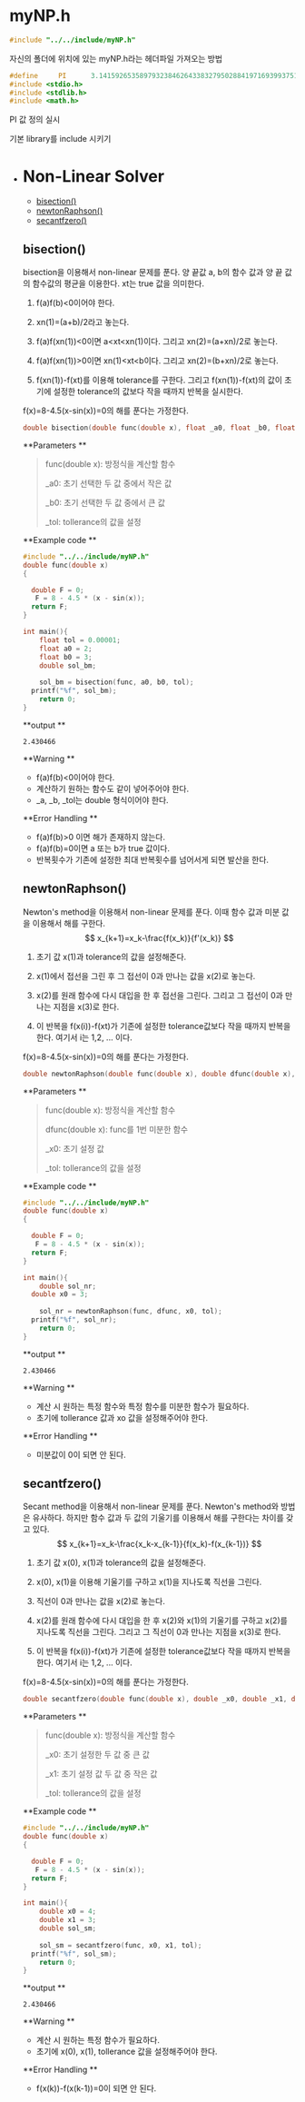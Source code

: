# myNP.h

```c
#include "../../include/myNP.h"
```

자신의 폴더에 위치에 있는 myNP.h라는 헤더파일 가져오는 방법

```c
#define		PI		3.14159265358979323846264338327950288419716939937510582
#include <stdio.h>
#include <stdlib.h>
#include <math.h>
```

PI 값 정의 실시

기본 library를 include 시키기



* # Non-Linear Solver

  * [bisection()](#bisection())
  * [newtonRaphson()](#newtonRapshon())
  * [secantfzero()](#secantfzero())

  ## bisection()

  bisection을 이용해서 non-linear 문제를 푼다. 양 끝값 a, b의 함수 값과 양 끝 값의 함수값의 평균을 이용한다. xt는 true 값을 의미한다.

  

  1. f(a)f(b)<0이어야 한다.

  2. xn(1)=(a+b)/2라고 놓는다.

  3. f(a)f(xn(1))<0이면 a<xt<xn(1)이다.  그리고 xn(2)=(a+xn)/2로 놓는다.

  4. f(a)f(xn(1))>0이면 xn(1)<xt<b이다.  그리고 xn(2)=(b+xn)/2로 놓는다.

  5. f(xn(1))-f(xt)를 이용해 tolerance를 구한다. 그리고 f(xn(1))-f(xt)의 값이 초기에 설정한 tolerance의 값보다 작을 때까지 반복을 실시한다.

  

  f(x)=8-4.5(x-sin(x))=0의 해를 푼다는 가정한다.

  ```c
  double bisection(double func(double x), float _a0, float _b0, float _tol);
  ```

  **Parameters ** 

  > func(double x): 방정식을 계산할 함수
  >
  > _a0: 초기 선택한 두 값 중에서 작은 값
  >
  > _b0: 초기 선택한 두 값 중에서 큰 값
  >
  > _tol: tollerance의 값을 설정

  **Example code **

  ```c
  #include "../../include/myNP.h"
  double func(double x)
  {
  
  	double F = 0;
  	 F = 8 - 4.5 * (x - sin(x));
  	return F;
  }
  
  int main(){
      float tol = 0.00001;
      float a0 = 2;
      float b0 = 3;
      double sol_bm;
      
      sol_bm = bisection(func, a0, b0, tol);
  	printf("%f", sol_bm);
      return 0;
  }
  ```

  **output **

  ```
  2.430466
  ```

  **Warning ** 

  * f(a)f(b)<0이어야 한다.
  * 계산하기 원하는 함수도 같이 넣어주어야 한다.
  * _a, _b, _tol는 double 형식이어야 한다.

  

  **Error Handling **

  * f(a)f(b)>0 이면 해가 존재하지 않는다.
  * f(a)f(b)=0이면 a 또는 b가 true 값이다.
  * 반복횟수가 기존에 설정한 최대 반복횟수를 넘어서게 되면 발산을 한다.

  

  ## newtonRaphson()

  Newton's method을 이용해서 non-linear 문제를 푼다. 이때 함수 값과 미분 값을 이용해서 해를 구한다.
  $$
  x_{k+1}=x_k-\frac{f(x_k)}{f'(x_k)}
  $$

  1. 초기 값 x(1)과 tolerance의 값을 설정해준다.

  2. x(1)에서 접선을 그린 후 그 접선이 0과 만나는 값을 x(2)로 놓는다. 

  3. x(2)를 원래 함수에 다시 대입을 한 후 접선을 그린다. 그리고 그 접선이 0과 만나는 지점을 x(3)로 한다.

  4. 이 반복을 f(x(i))-f(xt)가 기존에 설정한 tolerance값보다 작을 때까지 반복을 한다. 여기서 i는 1,2, ... 이다.

  

  f(x)=8-4.5(x-sin(x))=0의 해를 푼다는 가정한다.

  ```c
  double newtonRaphson(double func(double x), double dfunc(double x), double x0, double tol);
  ```

  **Parameters ** 

  > func(double x): 방정식을 계산할 함수
  >
  > dfunc(double x): func를 1번 미분한 함수
  >
  > _x0: 초기 설정 값
  >
  > _tol: tollerance의 값을 설정

  **Example code **

  ```c
  #include "../../include/myNP.h"
  double func(double x)
  {
  
  	double F = 0;
  	 F = 8 - 4.5 * (x - sin(x));
  	return F;
  }
  
  int main(){
      double sol_nr;
  	double x0 = 3;
      
      sol_nr = newtonRaphson(func, dfunc, x0, tol);
  	printf("%f", sol_nr);
      return 0;
  }
  ```

  **output **

  ```
  2.430466
  ```

  **Warning ** 

  * 계산 시 원하는 특정 함수와 특정 함수를 미분한 함수가  필요하다.
  * 초기에 tollerance 값과 xo 값을 설정해주어야 한다.

  

  **Error Handling **

  * 미분값이 0이 되면 안 된다.

  

  ## secantfzero()

  Secant method을 이용해서 non-linear 문제를 푼다. Newton's method와 방법은 유사하다. 하지만 함수 값과 두 값의 기울기를 이용해서 해를 구한다는 차이를 갖고 있다.
  $$
  x_{k+1}=x_k-\frac{x_k-x_{k-1}}{f(x_k)-f(x_{k-1})}
  $$

  1. 초기 값 x(0), x(1)과 tolerance의 값을 설정해준다.

  2. x(0), x(1)을 이용해 기울기를 구하고 x(1)을 지나도록 직선을 그린다.

  3. 직선이 0과 만나는 값을 x(2)로 놓는다. 

  4. x(2)를 원래 함수에 다시 대입을 한 후 x(2)와 x(1)의 기울기를 구하고 x(2)를 지나도록 직선을 그린다. 그리고 그 직선이 0과 만나는 지점을 x(3)로 한다.

  5. 이 반복을 f(x(i))-f(xt)가 기존에 설정한 tolerance값보다 작을 때까지 반복을 한다. 여기서 i는 1,2, ... 이다.

  

  f(x)=8-4.5(x-sin(x))=0의 해를 푼다는 가정한다.

  ```c
  double secantfzero(double func(double x), double _x0, double _x1, double _tol);
  ```

  **Parameters ** 

  > func(double x): 방정식을 계산할 함수
  >
  > _x0: 초기 설정한 두 값 중 큰 값
  >
  > _x1: 초기 설정 값 두 값 중 작은 값
  >
  > _tol: tollerance의 값을 설정

  **Example code **

  ```c
  #include "../../include/myNP.h"
  double func(double x)
  {
  
  	double F = 0;
  	 F = 8 - 4.5 * (x - sin(x));
  	return F;
  }
  
  int main(){
      double x0 = 4;
      double x1 = 3;		
      double sol_sm;
      
      sol_sm = secantfzero(func, x0, x1, tol);
  	printf("%f", sol_sm);
      return 0;
  }
  ```

  **output **

  ```
  2.430466
  ```

  **Warning ** 

  * 계산 시 원하는 특정 함수가  필요하다.
  * 초기에 x(0), x(1), tollerance 값을 설정해주어야 한다.

  

  **Error Handling **

  * f(x(k))-f(x(k-1))=0이 되면 안 된다.
